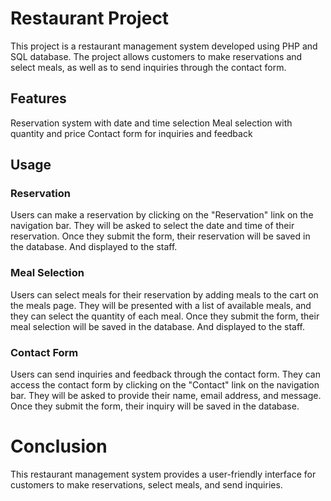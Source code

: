 # Restaurant Project
This project is a restaurant management system developed using PHP and SQL database. 
The project allows customers to make reservations and select meals, as well as to send inquiries through the contact form.

## Features
Reservation system with date and time selection
Meal selection with quantity and price
Contact form for inquiries and feedback

## Usage
### Reservation
Users can make a reservation by clicking on the "Reservation" link on the navigation bar. 
They will be asked to select the date and time of their reservation. Once they submit the form, their reservation will be saved in the database. 
And displayed to the staff.

### Meal Selection
Users can select meals for their reservation by adding meals to the cart on the meals page. 
They will be presented with a list of available meals, and they can select the quantity of each meal. 
Once they submit the form, their meal selection will be saved in the database. And displayed to the staff.

### Contact Form
Users can send inquiries and feedback through the contact form. They can access the contact form by clicking on the "Contact" link on the navigation bar. 
They will be asked to provide their name, email address, and message. Once they submit the form, their inquiry will be saved in the database.

# Conclusion
This restaurant management system provides a user-friendly interface for customers to make reservations, select meals, and send inquiries. 

